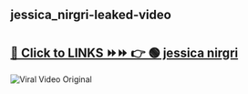 
 ## jessica_nirgri-leaked-video 

# <h2><a href="https://clipsfans.com/jessica_nirgri&ref=git">🔗 Click to LINKS ⏩⏩ 👉 🟢 jessica nirgri </a></h2>

<a href="https://clipsfans.com/jessica_nirgri&ref=git" rel="nofollow" data-target="animated-image.originalLink"><img src="https://i.ibb.co.com/xMMVF88/686577567.gif" alt="Viral Video Original" style="max-width: 100%; display: inline-block;" data-target="animated-image.originalImage"></a>
